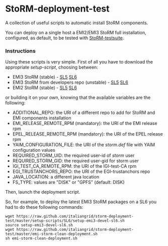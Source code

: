 StoRM-deployment-test
=====================

A collection of useful scripts to automatic install StoRM components.

You can deploy on a single host a EMI2/EMI3 StoRM full installation, configured, as default, to be tested with [StoRM-testsuite](https://github.com/italiangrid/storm-testsuite).

### Instructions

Using these scripts is very simple. First of all you have to download the appropriate _setup-script_, choosing between:

* EMI3 StoRM (stable) - [SL5](https://raw.github.com/italiangrid/storm-deployment-test/master/setup-scripts/SL5/setup-emi3-sl5.sh) [SL6](https://raw.github.com/italiangrid/storm-deployment-test/master/setup-scripts/SL6/setup-emi3-sl6.sh)
* EMI3 StoRM from developers repo (unstable) - [SL5](https://raw.github.com/italiangrid/storm-deployment-test/master/setup-scripts/SL5/setup-emi3-devel-sl5.sh) [SL6](https://raw.github.com/italiangrid/storm-deployment-test/master/setup-scripts/SL6/setup-emi3-devel-sl6.sh)
* EMI2 StoRM (stable) - [SL5](https://raw.github.com/italiangrid/storm-deployment-test/master/setup-scripts/SL5/setup-emi2-sl5.sh) [SL6](https://raw.github.com/italiangrid/storm-deployment-test/master/setup-scripts/SL6/setup-emi2-sl6.sh)

or building it on your own, knowing that the available variables are the following:

* ADDITIONAL\_REPO: the URI of a different repo to add for StoRM and EMI components installation
* EMI\_RELEASE\_REMOTE\_RPM (mandatory): the URI of the EMI release rpm
* EPEL\_RELEASE\_REMOTE\_RPM (mandatory): the URI of the EPEL release rpm
* YAIM\_CONFIGURATION\_FILE: the URI of the _storm.def_ file with YAIM configuration values
* REQUIRED\_STORM\_UID: the required user-id of _storm_ user
* REQUIRED\_STORM\_GID: the required user-gid for storm user
* IGI\_TEST\_CA\_REMOTE\_RPM: the URI of the IGI-test-CA rpm
* EGI\_TRUSTANCHORS\_REPO: the URI of the EGI-trustanchors repo
* JAVA\_LOCATION: a different java location
* FS\_TYPE: values are "DISK" or "GPFS" (default: DISK)

Then, launch the deployment script.

So, for example, to deploy the latest EMI3 StoRM packages on a SL6 you had to do these following commands:

	wget https://raw.github.com/italiangrid/storm-deployment-test/master/setup-scripts/SL6/setup-emi3-devel-sl6.sh
	source setup-emi3-devel-sl6.sh
	wget https://raw.github.com/italiangrid/storm-deployment-test/master/emi-storm-clean-deployment.sh
	sh emi-storm-clean-deployment.sh
